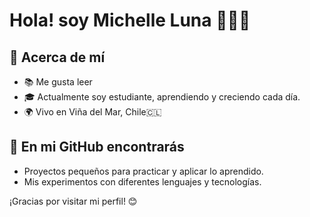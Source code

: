 # Hola! soy Michelle Luna 👩🏻‍💻

## 🌟 Acerca de mí  
- 📚 Me gusta leer 
- 🎓 Actualmente soy estudiante, aprendiendo y creciendo cada día.  
- 🌍 Vivo en Viña del Mar, Chile🇨🇱  

## 🚀 En mi GitHub encontrarás  
- Proyectos pequeños para practicar y aplicar lo aprendido.  
- Mis experimentos con diferentes lenguajes y tecnologías.  

¡Gracias por visitar mi perfil! 😊

<!---
MichiLunaa/MichiLunaa is a ✨ special ✨ repository because its `README.md` (this file) appears on your GitHub profile.
You can click the Preview link to take a look at your changes.
--->
